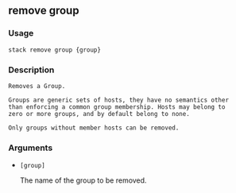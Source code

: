 ## remove group

### Usage

`stack remove group {group}`

### Description


	Removes a Group.

	Groups are generic sets of hosts, they have no semantics other
	than enforcing a common group membership. Hosts may belong to
	zero or more groups, and by default belong to none.

	Only groups without member hosts can be removed.
	
	

### Arguments

* `[group]`

   The name of the group to be removed.



